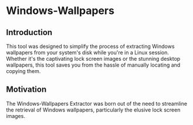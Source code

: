 # Windows-Wallpapers

## Introduction
This tool was designed to simplify the process of extracting Windows 
wallpapers from your system's disk while you're in a Linux session. 
Whether it's the captivating lock screen images or the stunning desktop 
wallpapers, this tool saves you from the hassle of manually locating and
copying them.

## Motivation
The Windows-Wallpapers Extractor was born out of the need to streamline the retrieval of Windows wallpapers, particularly the elusive lock screen images.
